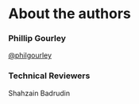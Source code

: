 About the authors
=====================================

### Phillip Gourley

[@philgourley](https://twitter.com/philgourley)


### Technical Reviewers

Shahzain Badrudin
